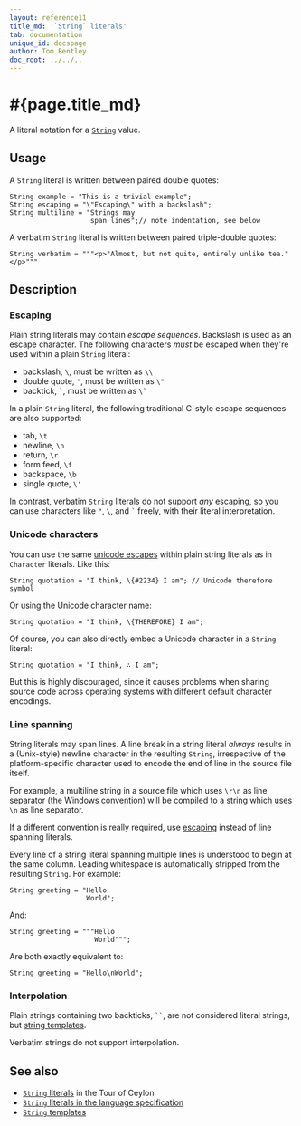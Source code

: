```yaml
---
layout: reference11
title_md: '`String` literals'
tab: documentation
unique_id: docspage
author: Tom Bentley
doc_root: ../../..
---
```


# #{page.title_md}

A literal notation for a [`String`](#{site.urls.apidoc_1_1}/String.type.html) 
value.

## Usage 

A `String` literal is written between paired double quotes:

<!-- try: -->
    String example = "This is a trivial example";
    String escaping = "\"Escaping\" with a backslash";
    String multiline = "Strings may
                        span lines";// note indentation, see below
    
A verbatim `String` literal is written between paired triple-double quotes:

<!-- try: -->
    String verbatim = """<p>"Almost, but not quite, entirely unlike tea."</p>"""

## Description

### Escaping

Plain string literals may contain _escape sequences_. Backslash is used as an 
escape character. The following characters *must* be escaped when they're 
used within a plain `String` literal:

* backslash, `\`, must be written as `\\`
* double quote, `"`, must be written as `\"`
* backtick, `` ` ``, must be written as `` \` ``

In a plain `String` literal, the following traditional C-style escape sequences 
are also supported:

* tab, `\t`
* newline, `\n`
* return, `\r`
* form feed, `\f`
* backspace, `\b`
* single quote, `\'`

In contrast, verbatim `String` literals do not support *any* escaping, so you 
can use characters like `"`, `\`, and `` ` `` freely, with their literal 
interpretation.

### Unicode characters

You can use the same [unicode escapes](../character/#unicode_escapes) within 
plain string literals as in `Character` literals. Like this:

<!-- try: -->
    String quotation = "I think, \{#2234} I am"; // Unicode therefore symbol

Or using the Unicode character name:

<!-- try: -->
    String quotation = "I think, \{THEREFORE} I am";

Of course, you can also directly embed a Unicode character in a `String`
literal:

<!-- try: -->
    String quotation = "I think, ∴ I am";

But this is highly discouraged, since it causes problems when sharing source
code across operating systems with different default character encodings.

### Line spanning

String literals may span lines. A line break in a string literal _always_
results in a (Unix-style) newline character in the resulting `String`, 
irrespective of the platform-specific character used to encode the end 
of line in the source file itself. 

For example, a multiline string in a source file which uses `\r\n` as line 
separator (the Windows convention) will be compiled to a string which uses 
`\n` as line separator.

If a different convention is really required, use [escaping](#escaping) 
instead of line spanning literals.

Every line of a string literal spanning multiple lines is understood to
begin at the same column. Leading whitespace is automatically stripped
from the resulting `String`. For example:

    String greeting = "Hello
                       World";

And:

    String greeting = """Hello
                         World""";

Are both exactly equivalent to:

    String greeting = "Hello\nWorld";

### Interpolation

Plain strings containing two backticks, ` `` `, are not considered
literal strings, but [string templates](../../expression/string-template). 

Verbatim strings do not support interpolation.

## See also

* [`String` literals](#{page.doc_root}/tour/basics/#strings_and_string_interpolation) 
  in the Tour of Ceylon 
* [`String` literals in the language specification](#{site.urls.spec_current}#stringliterals)
* [`String` templates](../../expression/string-template)

